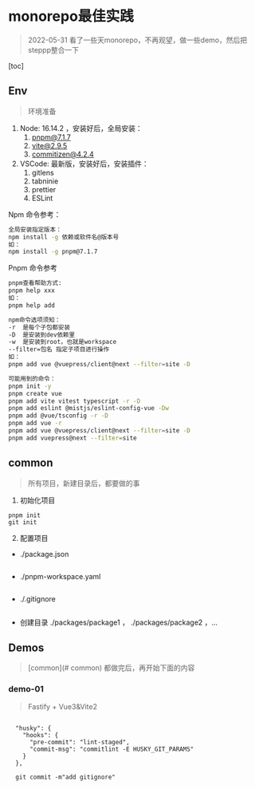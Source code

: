 # monorepo最佳实践

> 2022-05-31 看了一些天monorepo，不再观望，做一些demo，然后把steppp整合一下

[toc]



## Env

> 环境准备

1. Node: 16.14.2 ，安装好后，全局安装：
   1. pnpm@7.1.7
   2. vite@2.9.5
   3. commitizen@4.2.4
2. VSCode: 最新版，安装好后，安装插件：
   1. gitlens
   2. tabninie
   3. prettier
   4. ESLint



Npm 命令参考：

```sh
全局安装指定版本：
npm install -g 依赖或软件名@版本号
如：
npm install -g pnpm@7.1.7
```

Pnpm 命令参考

```sh
pnpm查看帮助方式:
pnpm help xxx
如：
pnpm help add

npm命令选项须知：
-r  是每个子包都安装
-D  是安装到dev依赖里
-w  是安装到root，也就是workspace
--filter=包名	指定子项目进行操作
如：
pnpm add vue @vuepress/client@next --filter=site -D

可能用到的命令：
pnpm init -y
pnpm create vue
pnpm add vite vitest typescript -r -D
pnpm add eslint @mistjs/eslint-config-vue -Dw
pnpm add @vue/tsconfig -r -D
pnpm add vue -r
pnpm add vue @vuepress/client@next --filter=site -D
pnpm add vuepress@next --filter=site
```



## common

> 所有项目，新建目录后，都要做的事

1. 初始化项目

```
pnpm init
git init
```

2. 配置项目

- ./package.json

```

```

- ./pnpm-workspace.yaml

```

```

- ./.gitignore

```

```

- 创建目录 ./packages/package1 ， ./packages/package2 ，...



## Demos

> [common](# common) 都做完后，再开始下面的内容

### demo-01

> Fastify + Vue3&Vite2

```

  "husky": {
    "hooks": {
      "pre-commit": "lint-staged",
      "commit-msg": "commitlint -E HUSKY_GIT_PARAMS"
    }
  },
  
  git commit -m"add gitignore"  
```















